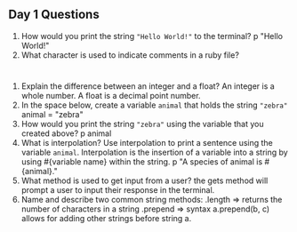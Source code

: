 ## Day 1 Questions

1. How would you print the string `"Hello World!"` to the terminal?
p "Hello World!"
1. What character is used to indicate comments in a ruby file?
#
1. Explain the difference between an integer and a float?
An integer is a whole number. A float is a decimal point number.
1. In the space below, create a variable `animal` that holds the string `"zebra"`
animal = "zebra"
1. How would you print the string `"zebra"` using the variable that you created above?
p animal
1. What is interpolation? Use interpolation to print a sentence using the variable `animal`.
Interpolation is the insertion of a variable into a string by using #{variable name} within the string.
p "A species of animal is #{animal}."
1. What method is used to get input from a user?
the gets method will prompt a user to input their response in the terminal.
1. Name and describe two common string methods:
.length => returns the number of characters in a string
.prepend => syntax a.prepend(b, c) allows for adding other strings before string a. 
